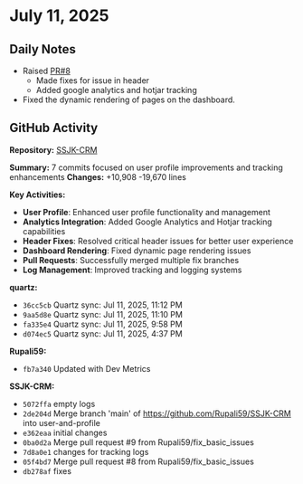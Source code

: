 ﻿# July 11, 2025

## Daily Notes

- Raised [PR#8](https://github.com/Rupali59/SSJK-CRM/pull/8)
	- Made fixes for issue in header
	- Added google analytics and hotjar tracking
- Fixed the dynamic rendering of pages on the dashboard.

## GitHub Activity

**Repository:** [SSJK-CRM](https://github.com/Rupali59/SSJK-CRM)

**Summary:** 7 commits focused on user profile improvements and tracking enhancements
**Changes:** +10,908 -19,670 lines

**Key Activities:**
- **User Profile**: Enhanced user profile functionality and management
- **Analytics Integration**: Added Google Analytics and Hotjar tracking capabilities
- **Header Fixes**: Resolved critical header issues for better user experience
- **Dashboard Rendering**: Fixed dynamic page rendering issues
- **Pull Requests**: Successfully merged multiple fix branches
- **Log Management**: Improved tracking and logging systems


**quartz:**
- `36cc5cb` Quartz sync: Jul 11, 2025, 11:12 PM
- `9aa5d8e` Quartz sync: Jul 11, 2025, 11:10 PM
- `fa335e4` Quartz sync: Jul 11, 2025, 9:58 PM
- `d074ec5` Quartz sync: Jul 11, 2025, 4:37 PM

**Rupali59:**
- `fb7a340` Updated with Dev Metrics

**SSJK-CRM:**
- `5072ffa` empty logs
- `2de204d` Merge branch 'main' of https://github.com/Rupali59/SSJK-CRM into user-and-profile
- `e362eaa` initial changes
- `0ba0d2a` Merge pull request #9 from Rupali59/fix_basic_issues
- `7d8a0e1` changes for tracking logs
- `05f4bd7` Merge pull request #8 from Rupali59/fix_basic_issues
- `db278af` fixes
